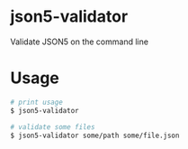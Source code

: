 # json5-validator

Validate JSON5 on the command line

# Usage

```bash
# print usage
$ json5-validator

# validate some files
$ json5-validator some/path some/file.json
```
